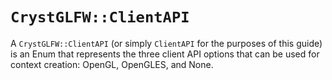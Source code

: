 # `CrystGLFW::ClientAPI`

A `CrystGLFW::ClientAPI` (or simply `ClientAPI` for the purposes of this guide) is an Enum that represents the three client API options that can be used for context creation: OpenGL, OpenGLES, and None.